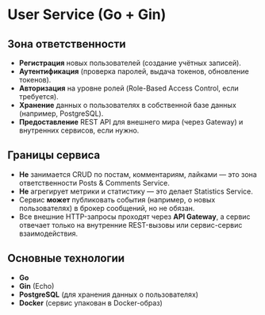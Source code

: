 # User Service (Go + Gin)

## Зона ответственности

- **Регистрация** новых пользователей (создание учётных записей).
- **Аутентификация** (проверка паролей, выдача токенов, обновление токенов).
- **Авторизация** на уровне ролей (Role-Based Access Control, если требуется).
- **Хранение** данных о пользователях в собственной базе данных (например, PostgreSQL).
- **Предоставление** REST API для внешнего мира (через Gateway) и внутренних сервисов, если нужно.

## Границы сервиса

- **Не** занимается CRUD по постам, комментариям, лайками — это зона ответственности Posts & Comments Service.
- **Не** агрегирует метрики и статистику — это делает Statistics Service.
- Сервис **может** публиковать события (например, о новых пользователях) в брокер сообщений, но не обязан.
- Все внешние HTTP-запросы проходят через **API Gateway**, а сервис отвечает только на внутренние REST-вызовы или сервис-сервис взаимодействия.

## Основные технологии

- **Go**
- **Gin** (Echo)
- **PostgreSQL** (для хранения данных о пользователях)
- **Docker** (сервис упакован в Docker-образ)

